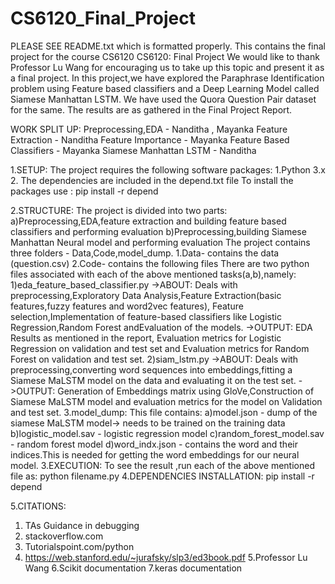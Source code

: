 # CS6120_Final_Project
PLEASE SEE README.txt which is formatted properly.
This contains the final project for the course CS6120
CS6120: Final Project
We would like to thank Professor Lu Wang for encouraging us to take up this topic and present it as a final project.
In this project,we have explored the Paraphrase Identification
problem using Feature based classifiers and a Deep Learning Model called Siamese Manhattan LSTM.
We have used the Quora Question Pair dataset for the same.
The results are as gathered in the Final Project Report.

WORK SPLIT UP:
Preprocessing,EDA - Nanditha , Mayanka
Feature Extraction - Nanditha
Feature Importance - Mayanka
Feature Based Classifiers - Mayanka
Siamese Manhattan LSTM - Nanditha

1.SETUP:
The project requires the following software packages:
1.Python 3.x
2. The dependencies are included in the depend.txt file
To install the packages use :
pip install -r depend

2.STRUCTURE:
The project is divided into two parts:
a)Preprocessing,EDA,feature extraction and building feature based classifiers and performing evaluation
b)Preprocessing,building Siamese Manhattan Neural model and performing evaluation
The project contains three folders - Data,Code,model_dump.
1.Data- contains the data (question.csv)
2.Code- contains the following files
 There are two python files associated with each of the above mentioned tasks(a,b),namely:
1)eda_feature_based_classifier.py
->ABOUT: Deals with preprocessing,Exploratory Data Analysis,Feature Extraction(basic features,fuzzy features and word2vec features),
	Feature selection,Implementation of feature-based classifiers like Logistic Regression,Random Forest andEvaluation of the models.
->OUTPUT: EDA Results as mentioned in the report, Evaluation metrics for Logistic Regression on validation and test set and Evaluation metrics for Random Forest on validation and test set.
2)siam_lstm.py
->ABOUT: Deals with preprocessing,converting word sequences into embeddings,fitting a Siamese MaLSTM model on the data and evaluating it on the test set.
->OUTPUT: Generation of Embeddings matrix using GloVe,Construction of Siamese MaLSTM model and evaluation metrics for the model on Validation and test set.
3.model_dump: This file contains:
a)model.json - dump of the siamese MaLSTM model-> needs to be trained on the training data
b)logistic_model.sav - logistic regression model
c)random_forest_model.sav - random forest model
d)word_indx.json - contains the word and their indices.This is needed for getting the word embeddings for our neural model.
3.EXECUTION:
To see the result ,run each of the above mentioned file as:
python filename.py
4.DEPENDENCIES INSTALLATION:
pip install -r depend

5.CITATIONS:
1. TAs Guidance in debugging
2. stackoverflow.com
3. Tutorialspoint.com/python
4. https://web.stanford.edu/~jurafsky/slp3/ed3book.pdf
5.Professor Lu Wang
6.Scikit documentation
7.keras documentation




	
